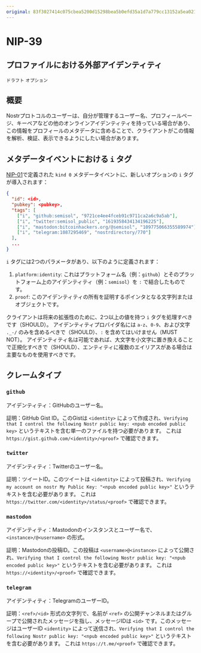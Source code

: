```yaml
---
original: 83f3027414c075cbea5200d15298bea5b0efd35a1d7a779cc13152a5ea02120e
---
```


NIP-39
======

プロファイルにおける外部アイデンティティ
-------------------------------

`ドラフト` `オプション`

## 概要

Nostrプロトコルのユーザーは、自分が管理するユーザー名、プロフィールページ、キーペアなどの他のオンラインアイデンティティを持っている場合があり、この情報をプロフィールのメタデータに含めることで、クライアントがこの情報を解析、検証、表示できるようにしたい場合があります。

## メタデータイベントにおける `i` タグ

[NIP-01](01.md)で定義された `kind 0` メタデータイベントに、新しいオプションの `i` タグが導入されます：
```json
{
  "id": <id>,
  "pubkey": <pubkey>,
  "tags": [
    ["i", "github:semisol", "9721ce4ee4fceb91c9711ca2a6c9a5ab"],
    ["i", "twitter:semisol_public", "1619358434134196225"],
    ["i", "mastodon:bitcoinhackers.org/@semisol", "109775066355589974"]
    ["i", "telegram:1087295469", "nostrdirectory/770"]
  ],
  ...
}
```

`i` タグには2つのパラメータがあり、以下のように定義されます：
1. `platform:identity`: これはプラットフォーム名（例：`github`）とそのプラットフォーム上のアイデンティティ（例：`semisol`）を `:` で結合したものです。
2. `proof`: このアイデンティティの所有を証明するポインタとなる文字列またはオブジェクトです。

クライアントは将来の拡張性のために、2つ以上の値を持つ `i` タグを処理すべきです（SHOULD）。
アイデンティティプロバイダ名には `a-z`、`0-9`、および文字 `._-/` のみを含めるべきで（SHOULD）、`:` を含めてはいけません（MUST NOT）。
アイデンティティ名は可能であれば、大文字を小文字に置き換えることで正規化すべきで（SHOULD）、エンティティに複数のエイリアスがある場合は主要なものを使用すべきです。

## クレームタイプ

### `github`

アイデンティティ：GitHubのユーザー名。

証明：GitHub Gist ID。このGistは `<identity>` によって作成され、`Verifying that I control the following Nostr public key: <npub encoded public key>` というテキストを含む単一のファイルを持つ必要があります。
これは `https://gist.github.com/<identity>/<proof>` で確認できます。

### `twitter`

アイデンティティ：Twitterのユーザー名。

証明：ツイートID。このツイートは `<identity>` によって投稿され、`Verifying my account on nostr My Public Key: "<npub encoded public key>"` というテキストを含む必要があります。
これは `https://twitter.com/<identity>/status/<proof>` で確認できます。

### `mastodon`

アイデンティティ：Mastodonのインスタンスとユーザー名で、`<instance>/@<username>` の形式。

証明：Mastodonの投稿ID。この投稿は `<username>@<instance>` によって公開され、`Verifying that I control the following Nostr public key: "<npub encoded public key>"` というテキストを含む必要があります。
これは `https://<identity>/<proof>` で確認できます。

### `telegram`

アイデンティティ：TelegramのユーザーID。

証明：`<ref>/<id>` 形式の文字列で、名前が `<ref>` の公開チャンネルまたはグループで公開されたメッセージを指し、メッセージIDは `<id>` です。このメッセージはユーザーID `<identity>` によって送信され、`Verifying that I control the following Nostr public key: "<npub encoded public key>"` というテキストを含む必要があります。
これは `https://t.me/<proof>` で確認できます。